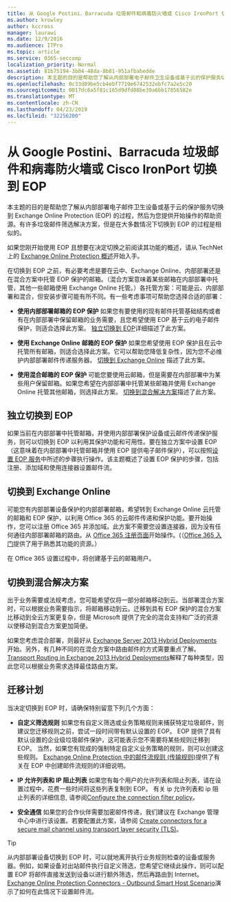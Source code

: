 ```yaml
---
title: 从 Google Postini、Barracuda 垃圾邮件和病毒防火墙或 Cisco IronPort 切换到 EOP
ms.author: krowley
author: kccross
manager: laurawi
ms.date: 12/9/2016
ms.audience: ITPro
ms.topic: article
ms.service: O365-seccomp
localization_priority: Normal
ms.assetid: 81b75194-3b04-48da-8b81-951afbabedde
description: 本主题的目的是帮助您了解从内部部署电子邮件卫生设备或基于云的保护服务切换到 Exchange Online Protection (EOP) 的过程，然后为您提供开始操作的帮助资源。
ms.openlocfilehash: 0c33d89be5cb4ebf7719e6742532ebfc7a2e5c20
ms.sourcegitcommit: 0017dc6a5f81c165d9dfd88be39a6bb17856582e
ms.translationtype: MT
ms.contentlocale: zh-CN
ms.lasthandoff: 04/23/2019
ms.locfileid: "32256200"
---
```

# <a name="switch-to-eop-from-google-postini-the-barracuda-spam-and-virus-firewall-or-cisco-ironport"></a>从 Google Postini、Barracuda 垃圾邮件和病毒防火墙或 Cisco IronPort 切换到 EOP

 本主题的目的是帮助您了解从内部部署电子邮件卫生设备或基于云的保护服务切换到 Exchange Online Protection (EOP) 的过程，然后为您提供开始操作的帮助资源。有许多垃圾邮件筛选解决方案，但是在大多数情况下切换到 EOP 的过程是相似的。
  
如果您刚开始使用 EOP 且想要在决定切换之前阅读其功能的概述，请从 TechNet 上的 [Exchange Online Protection 概述](exchange-online-protection-overview.md)开始入手。 
  
在切换到 EOP 之前，有必要考虑是要在云中、Exchange Online、内部部署还是在混合方案中托管 EOP 保护的邮箱。（混合方案意味着某些邮箱在内部部署中托管，其他一些邮箱使用 Exchange Online 托管。）各托管方案：可能是云、内部部署和混合，但安装步骤可能有所不同。有一些考虑事项可帮助您选择合适的部署：
  
- **使用内部部署邮箱的 EOP 保护** 如果您有要使用的现有邮件托管基础结构或者有在内部部署中保留邮箱的业务需要，且您希望使用 EOP 基于云的电子邮件保护，则适合选择此方案。 [独立切换到 EOP](#switch-to-eop-standalone)详细描述了此方案。 
    
- **使用 Exchange Online 邮箱的 EOP 保护** 如果您希望使用 EOP 保护且在云中托管所有邮箱，则适合选择此方案。它可以帮助您降低复杂性，因为您不必维护内部部署邮件传递服务器。 [切换到 Exchange Online](switch-to-eop-from-google-postini-the-barracuda-spam-and-virus-firewall-or-cisco.md#BKMK_SwitchEXO) 描述了此方案。 
    
- **使用混合邮箱的 EOP 保护** 可能您要使用云邮箱，但是需要在内部部署中为某些用户保留邮箱。如果您希望在内部部署中托管某些邮箱并使用 Exchange Online 托管其他邮箱，则选择此方案。 [切换到混合解决方案](#switch-to-a-hybrid-solution)描述了此方案。 
    
## <a name="switch-to-eop-standalone"></a>独立切换到 EOP

如果当前在内部部署中托管邮箱，并使用内部部署保护设备或云邮件传递保护服务，则可以切换到 EOP 以利用其保护功能和可用性。要在独立方案中设置 EOP（这意味着在内部部署中托管邮箱并使用 EOP 提供电子邮件保护），可以按照[设置 EOP 服务](set-up-your-eop-service.md)中所述的步骤执行操作。该主题概述了设置 EOP 保护的步骤，包括注册、添加域和使用连接器设置邮件流。
  
## <a name="switch-to-exchange-online"></a>切换到 Exchange Online
<a name="BKMK_SwitchEXO"> </a>

可能您有内部部署设备保护的内部部署邮箱，希望转到 Exchange Online 云托管的邮箱和 EOP 保护，以利用 Office 365 的云邮件传递和保护功能。要开始操作，您可以注册 Office 365 并添加域。此方案不需要您设置连接器，因为没有任何通往内部部署邮箱的路由。从 [Office 365 注册页面](https://www.microsoft.com/en-us/office365/online-software.aspx)开始操作。(（[Office 365 入门](https://go.microsoft.com/fwlink/p/?LinkId=275407)提供了用于熟悉其功能的资源。） 
  
在 Office 365 设置过程中，将创建基于云的邮箱用户。
  
## <a name="switch-to-a-hybrid-solution"></a>切换到混合解决方案
<a name="BKMK_SwitchHybrid"> </a>

出于业务需要或法规考虑，您可能希望仅将一部分邮箱移动到云。当部署混合方案时，可以根据业务需要指示，将邮箱移动到云。迁移到具有 EOP 保护的混合方案比移动到全云方案更复杂，但是 Microsoft 提供了完全的混合支持和广泛的资源以使移动到混合方案更加简便。
  
如果您考虑混合部署，则最好从 [Exchange Server 2013 Hybrid Deployments](http://technet.microsoft.com/library/59e32000-4fcf-417f-a491-f1d8f9aeef9b.aspx) 开始。另外，有几种不同的在混合方案中路由邮件的方式需要重点了解。 [Transport Routing in Exchange 2013 Hybrid Deployments](http://technet.microsoft.com/library/36c2cea3-2e2f-40ac-88bd-7e1b6bd27828.aspx)解释了每种类型，因此您可以根据业务需求选择最佳路由方案。 
  
## <a name="migration-planning"></a>迁移计划
<a name="sectionSection3"> </a>

当决定切换到 EOP 时，请确保特别留意下列几个方面：
  
- **自定义筛选规则** 如果您有自定义筛选或业务策略规则来捕获特定垃圾邮件，则建议您迁移规则之前，尝试一段时间带有默认设置的 EOP。 EOP 提供了具有默认设置的企业级垃圾邮件保护，这可能表示您不需要将某些规则迁移到 EOP。 当然，如果您有现成的强制特定自定义业务策略的规则，则可以创建这些规则。 [Exchange Online Protection 中的邮件流规则 (传输规则)](mail-flow-rules-transport-rules-0.md)提供了有关在 EOP 中创建邮件流规则的详细说明。 
    
- **IP 允许列表和 IP 阻止列表** 如果您有每个用户的允许列表和阻止列表，请在设置过程中，花费一些时间将这些列表复制到 EOP。 有关 ip 允许列表和 ip 阻止列表的详细信息, 请参阅[Configure the connection filter policy](../configure-the-connection-filter-policy.md)。
    
- **安全通信** 如果您的合作伙伴需要加密邮件传递，我们建议在 Exchange 管理中心中进行该设置。若要配置此方案，请参阅 [Create connectors for a secure mail channel using transport layer security (TLS)](http://technet.microsoft.com/library/1ce4d6a4-41ba-4d1e-9ca9-e826252c1041.aspx)。
    
> [!TIP]
> 从内部部署设备切换到 EOP 时，可以就地离开执行业务规则检查的设备或服务器。例如，如果设备对出站邮件执行自定义筛选，您希望它继续此操作，则可以配置 EOP 将邮件直接发送到设备以进行额外筛选，然后再路由到 Internet。[Exchange Online Protection Connectors - Outbound Smart Host Scenario](http://technet.microsoft.com/library/431b3f02-4efd-4bd3-94e7-eecd03f8ef5e.aspx)演示了如何在此情况下设置邮件流。 
  


